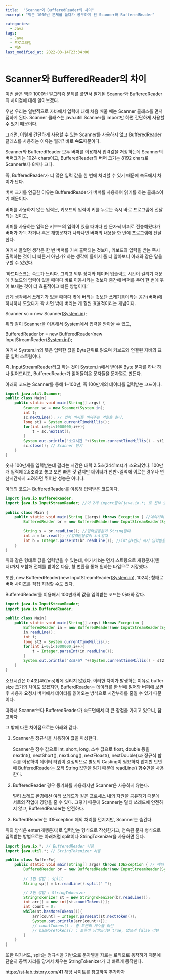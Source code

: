 ```yaml
---
title:  "Scanner와 BufferedReader의 차이"
excerpt: "백준 1000번 문제를 풀다가 공부하게 된 Scanner와 BufferedReader"

categories:
  - Java
tags:
  - Java
  - 프로그래밍
  - 백준
last_modified_at: 2022-03-14T23:34:00
---
```


# Scanner와 BufferedReader의 차이

이번 글은 백준 1000번 알고리즘 문제를 풀면서 알게된 Scanner와 BufferedReader의 차이점에 대해 알아보겠다.

우선 우리는 일반적으로 자바에서 입력에 대해 처음 배울 때는 Scanner 클래스를 먼저 접하게 된다. Scanner 클래스는 java.utill.Scanner를 import만 하면 간단하게 사용할 수 있기 때문이다.

그러면, 이렇게 간단하게 사용할 수 있는 Scanner를 사용하지 않고 BufferedReader 클래스를 사용하는 이유는 뭘까? 바로 **속도**때문이다.

Scanner와 BufferedReader 모두 버퍼를 이용해서 입력값을 저장하는데 Scanner의 버퍼크기는 1024 chars이고, BufferedReader의 버퍼 크기는 8192 chars로 Scanner보다 8배나 크다.

즉, BufferedReader가 더 많은 입력 값을 한 번에 처리할 수 있기 때문에 속도에서 차이가 난다.

버퍼 크기를 언급한 이유는 BufferedReader가 버퍼를 사용하여 읽기를 하는 클래스이기 때문이다.

버퍼를 사용하지 않는 입력은, 키보드의 입력이 키를 누르는 즉시 바로 프로그램에 전달되는 것이고,

버퍼를 사용하는 입력은 키보드의 입력이 있을 때마다 한 문자씩 버퍼로 전송해뒀다가 버퍼가 가득 차거나 혹은 개행문자가 나타나면 버퍼의 내용을 한 번에 프로그램에 전달한다.

여기서 들었던 생각은 한 번 버퍼를 거쳐 출력되는 것보다, 키보드의 입력을 받는 즉시 출력하는 것이 더 빠른거 아닌가? 하는 생각이 들어서 좀 더 알아보니 아래와 같은 답을 구할 수 있었다.

‘하드디스크는 속도가 느리다. 그리고 외부 장치와 데이터 입출력도 시간이 걸리기 때문에 키보드의 입력이 있을 때마다 바로 이동시키는 것보다 중간에 버퍼를 두어 한 번에 묶어 보내는 것이 더 효율적이고 빠른 방법이다.’

쉽게 생각해서 쓰레기가 있을 때마다 밖에 버리는 것보단 쓰레기통이라는 공간(버퍼)에 하나하나 모았다가 꽉 차면 밖에 버리는 게 훨씬 효율적이라는 개념이다.

Scanner sc = new Scanner([System.in](http://System.in));

위와 같이 Scanner을 이용해서 System에서 입력을 받아올 수 있고,

BufferedReader br = new BufferedReader(new InputStreamReader([System.in](http://System.in)));

여기서 System.in의 뜻은 입력한 값을 Byte단위로 읽으며 키보드와 연결된 자바의 표준 입력 스트림이다.

즉,  InputStreamReader라고 하는 것이 System.in에서 받아온 Byte 문자를 하나 하나 읽어드리고, BufferedReader가 읽어들여온 문자들을 문자열로 만든다.

아래의 코드는 Scanner를 통해 1~100만, 즉 100만개의 데이터를 입력받는 코드이다.

```java
import java.util.Scanner;
public class Main{
	public static void main(String[] args) {
		Scanner sc = new Scanner(System.in);
		int t;
		sc.nextLine(); // 입력 버퍼를 비워주는 역할을 한다.
		long st1 = System.currentTimeMillis();
		for(int i=0;i<1000000;i++){
			t = sc.nextInt();
		}
		System.out.println("소요시간 "+(System.currentTimeMillis() - st1)+"ms");
		sc.close(); // Scanner 닫기
	}
}
```

숫자 100만개를 입력받는데 걸리는 시간은 대략 2.5초(2441ms)가 소요되었다. 100만개 입력에 2.5초라고 놓고 보면 빠른 것 같지만 데이터가 천만~일억에 이르는 경우나 연산시간까지 고려하면 뛰어난 성능은 아니다.

아래의 코드는 BufferedReader를 이용해 입력받은 코드이다.

```java
import java.io.BufferedReader;
import java.io.InputStreamReader; //이 2개 import필수(java.io.*; 로 전부 받을수도 있다.)

public class Main {
    public static void main(String []args) throws Exception { //예외처리 필수
        BufferedReader br = new BufferedReader(new InputStreamReader(System.in));
        
        String s = br.readLine(); //입력받을값이 String일때
        int a = br.read(); //입력받을값이 int일때
        int b = Integer.parseInt(br.readLine()); //int값+엔터 까지 입력받을때
    }
}
```

위와 같은 형태로 값을 입력받을 수 있는데, 여기서 b는 먼저 스트링으로 개행문자(엔터)까지 포함해 전체를 받아온 다음, 형 변환을 통해 원하는 타입으로 저장했다.

또한, new BufferedReader(new InputStreamReader([System.in](http://System.in)), 1024); 형태로 버퍼 사이즈를 직접 지정할 수도 있다.

BufferedReader를 이용해서 100만개의 값을 입력받는 코드는 아래와 같다.

```java
import java.io.InputStreamReader;
import java.io.BufferedReader;

public class Main{
	public static void main(String[] args) throws Exception {
		BufferedReader in = new BufferedReader(new InputStreamReader(System.in));
		in.readLine();
		int t;
		long st2 = System.currentTimeMillis();
		for(int i=0;i<1000000;i++){
			t = Integer.parseInt(in.readLine());
		}
		System.out.println("소요시간 "+(System.currentTimeMillis() - st2)+"ms");
	}
}
```

소요시간은 0.4초(452ms)밖에 걸리지 않았다. 이러한 차이가 발생하는 이유로 buffer size 크기의 차이도 있겠지만, BufferdReader는 데이터를 한 번에 읽어와 버퍼에 보관 후 사용자 요청시 버퍼에서 데이터를 읽어오는 방식으로 시간부하를 줄일 수 있기 때문이다.

따라서 Scanner보다 BufferedReader가 속도면에서 더 큰 장점을 가지고 있으니, 참고하자

그 밖에 다른 차이점으로는 아래와 같다.

1. Scanner은 정규식을 사용하여 값을 파싱한다.

   Scanner은 정수 값으로 int, short, long, 소수 값으로 float, double 등을 nextInt(), nextShort(), nextLong(), nextFloast(), nextDouble()과 정규식 함수를 이용하여 데이터 타입이 결정되므로 별도의 Casting이 필요하지 않지만 반면에 BufferedReader는 오직 String 값만을 읽기 때문에 readLine() 함수만을 사용한다.

2. BufferedReader 경우 동기화를 사용하지만 Scanner은 사용하지 않는다.

   멀티 쓰레드 환경에선 여러 쓰레드가 같은 프로세스 내의 자원을 공유하기 때문에 서로의 작업에 영향을 줄 수 있다. 그렇기 때문에 Scanner는 멀티 쓰레드에 안전하지 않고, BufferedReader는 안전하다.

3. BufferdReader는 IOException 예외 처리를 던지지만, Scanner는 숨긴다.

위의 방식은 enter(개행문자)로 입력받는 형식으로 작성한거고, 연속된 문자 형식으로 입력받는 방법으로는 아래처럼 split이나 StringTokenizer을 사용하면 된다.

```java
import java.io.*; // BufferedReader 사용
import java.util.*; // StringTokenizer 사용

public class BufferEx{
	public static void main(String[] args) throws IOException { // 예외 처리 필수
		BufferedReader br = new BufferedReader(new InputStreamReader(System.in));
								
		// 1번 방법 : split
		String sp[] = br.readLine().split(" ");

		// 2번 방법 : StringTokenizer
		StringTokenizer st = new StringTokenizer(br.readLine());
		int arr[] = new int[st.countTokens()];
		int count = 0;
		while(st.hasMoreTokens()){
			arr[count] = Integer.parseInt(st.nextToken());
			System.out.println(arr[count++]);
			// countTokens() : 총 토근의 개수를 리턴
			// hasMoreTokens() : 토큰이 남아있다면 true, 없으면 false 리턴								
		}							
	}
}
```

또한 여기서도, split는 정규식을 기반으로 문자열을 자르는 로직으로 동작하기 때문에 단순히 공백 자리를 당겨서 채우는 StringTokenizer가 더 빠르게 동작한다.

https://st-lab.tistory.com/41 해당 사이트를 참고하여 추가하자

